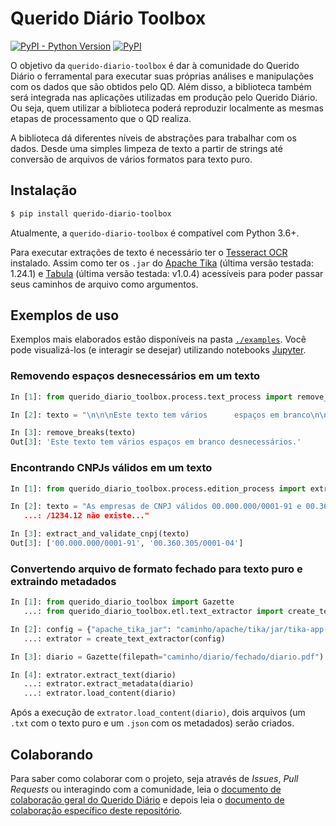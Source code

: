 # Querido Diário Toolbox

[![PyPI - Python Version](https://img.shields.io/pypi/pyversions/querido-diario-toolbox)](https://pypi.org/project/querido-diario-toolbox/)
[![PyPI](https://img.shields.io/pypi/v/querido-diario-toolbox)](https://pypi.org/project/querido-diario-toolbox/)

O objetivo da `querido-diario-toolbox` é dar à comunidade do Querido Diário
o ferramental para executar suas próprias análises e manipulações com os dados
que são obtidos pelo QD. Além disso, a biblioteca também será
integrada nas aplicações utilizadas em produção pelo Querido Diário. Ou seja,
quem utilizar a biblioteca poderá reproduzir localmente as mesmas etapas de
processamento que o QD realiza.

A biblioteca dá diferentes níveis de abstrações para trabalhar com os
dados. Desde uma simples limpeza de texto a partir de strings até conversão de
arquivos de vários formatos para texto puro.


## Instalação

```sh
$ pip install querido-diario-toolbox
```

Atualmente, a `querido-diario-toolbox` é compatível com Python 3.6+.

Para executar extrações de texto é necessário ter o
[Tesseract OCR](https://tesseract-ocr.github.io/tessdoc/) instalado. Assim como
ter os `.jar` do
[Apache Tika](https://tika.apache.org/download.html) (última versão testada: 1.24.1)
e [Tabula](https://github.com/tabulapdf/tabula-java/releases) (última versão
testada: v1.0.4)
acessíveis para poder passar seus caminhos de arquivo como argumentos.

## Exemplos de uso

Exemplos mais elaborados estão disponíveis na pasta
[`./examples`](examples). Você pode visualizá-los (e interagir se desejar)
utilizando notebooks [Jupyter](https://jupyter.org/).

### Removendo espaços desnecessários em um texto

```python
In [1]: from querido_diario_toolbox.process.text_process import remove_breaks

In [2]: texto = "\n\n\nEste texto tem vários      espaços em branco\n\n \ndesnecessários.\n"

In [3]: remove_breaks(texto)
Out[3]: 'Este texto tem vários espaços em branco desnecessários.'
```

### Encontrando CNPJs válidos em um texto

```python
In [1]: from querido_diario_toolbox.process.edition_process import extract_and_validate_cnpj

In [2]: texto = "As empresas de CNPJ válidos 00.000.000/0001-91 e 00.360.305/0001-04 existem mas a de CNPJ 12.123.123
   ...: /1234.12 não existe..."

In [3]: extract_and_validate_cnpj(texto)
Out[3]: ['00.000.000/0001-91', '00.360.305/0001-04']
```

### Convertendo arquivo de formato fechado para texto puro e extraindo metadados

```python
In [1]: from querido_diario_toolbox import Gazette
   ...: from querido_diario_toolbox.etl.text_extractor import create_text_extractor

In [2]: config = {"apache_tika_jar": "caminho/apache/tika/jar/tika-app-1.24.1.jar"}
   ...: extrator = create_text_extractor(config)

In [3]: diario = Gazette(filepath="caminho/diario/fechado/diario.pdf")

In [4]: extrator.extract_text(diario)
   ...: extrator.extract_metadata(diario)
   ...: extrator.load_content(diario)
```

Após a execução de `extrator.load_content(diario)`, dois arquivos (um `.txt`
com o texto puro e um `.json` com os metadados) serão criados.

## Colaborando

Para saber como colaborar com o projeto, seja através de *Issues*, *Pull
Requests* ou interagindo com a comunidade, leia o
[documento de colaboração geral do Querido Diário](https://github.com/okfn-brasil/querido-diario-comunidade/blob/main/CONTRIBUTING.md)
e depois leia o
[documento de colaboração específico deste repositório](CONTRIBUTING.md).
